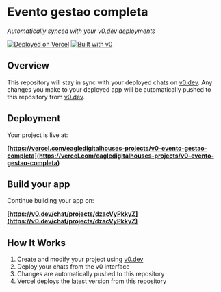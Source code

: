 # Evento gestao completa

*Automatically synced with your [v0.dev](https://v0.dev) deployments*

[![Deployed on Vercel](https://img.shields.io/badge/Deployed%20on-Vercel-black?style=for-the-badge&logo=vercel)](https://vercel.com/eagledigitalhouses-projects/v0-evento-gestao-completa)
[![Built with v0](https://img.shields.io/badge/Built%20with-v0.dev-black?style=for-the-badge)](https://v0.dev/chat/projects/dzacVyPkkyZ)

## Overview

This repository will stay in sync with your deployed chats on [v0.dev](https://v0.dev).
Any changes you make to your deployed app will be automatically pushed to this repository from [v0.dev](https://v0.dev).

## Deployment

Your project is live at:

**[https://vercel.com/eagledigitalhouses-projects/v0-evento-gestao-completa](https://vercel.com/eagledigitalhouses-projects/v0-evento-gestao-completa)**

## Build your app

Continue building your app on:

**[https://v0.dev/chat/projects/dzacVyPkkyZ](https://v0.dev/chat/projects/dzacVyPkkyZ)**

## How It Works

1. Create and modify your project using [v0.dev](https://v0.dev)
2. Deploy your chats from the v0 interface
3. Changes are automatically pushed to this repository
4. Vercel deploys the latest version from this repository
